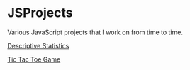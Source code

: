 # JSProjects
Various JavaScript projects that I work on from time to time.

[Descriptive Statistics](projects/DescriptiveStats)

[Tic Tac Toe Game](projects/TicTacToe)
